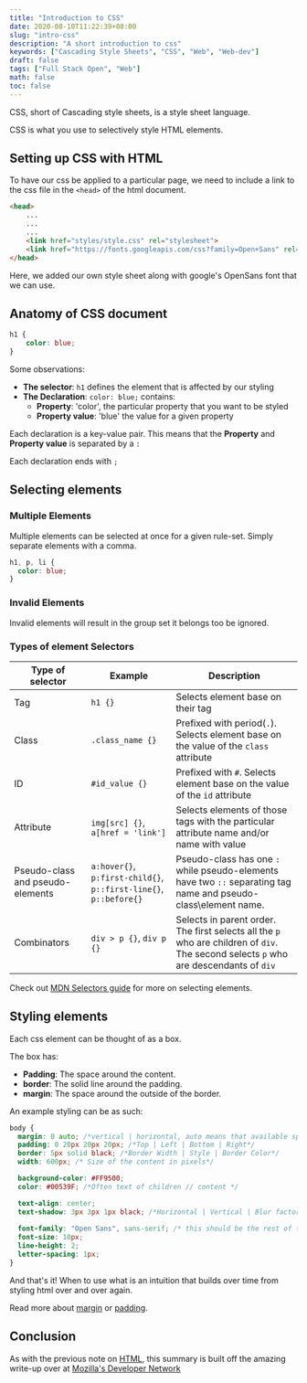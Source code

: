 ```yaml
---
title: "Introduction to CSS"
date: 2020-08-10T11:22:39+08:00
slug: "intro-css"
description: "A short introduction to css"
keywords: ["Cascading Style Sheets", "CSS", "Web", "Web-dev"]
draft: false
tags: ["Full Stack Open", "Web"]
math: false
toc: false
---
```


CSS, short of Cascading style sheets, is a style sheet language.

CSS is what you use to selectively style HTML elements.

## Setting up CSS with HTML

To have our css be applied to a particular page, we need to include a link to the css file in the `<head>` of the html document.

```html
<head>
    ...
    ...
    ...
    <link href="styles/style.css" rel="stylesheet">
    <link href="https://fonts.googleapis.com/css?family=Open+Sans" rel="stylesheet">
</head>
```

Here, we added our own style sheet along with google's OpenSans font that we can use. 

## Anatomy of CSS document

```css
h1 {
    color: blue;
}
```

Some observations:

- **The selector**: `h1` defines the element that is affected by our styling
- **The Declaration**: `color: blue;` contains:
  - **Property**: 'color', the particular property that you want to be styled
  - **Property value**: 'blue' the value for a given property

Each declaration is a key-value pair. This means that the **Property** and **Property value** is separated by a `:`

Each declaration ends with `;`

## Selecting elements

### Multiple Elements

Multiple elements can be selected at once for a given rule-set. Simply separate elements with a comma.

```css
h1, p, li {
  color: blue;
}
```

### Invalid Elements

Invalid elements will result in the group set it belongs too be ignored.

### Types of element Selectors

| Type of selector                 | Example                                                          | Description                                                                                                                           |
| -------------------------------- | ---------------------------------------------------------------- | ------------------------------------------------------------------------------------------------------------------------------------- |
| Tag                              | `h1 {}`                                                          | Selects element base on their tag                                                                                                     |
| Class                            | `.class_name {}`                                                 | Prefixed with period(`.`). Selects element base on the value of the `class` attribute                                                 |
| ID                               | `#id_value {}`                                                   | Prefixed with `#`. Selects element base on the value of the `id` attribute                                                            |
| Attribute                        | `img[src] {}`, `a[href = 'link']`                                | Selects elements of those tags with the particular attribute name and/or name with value                                              |
| Pseudo-class and pseudo-elements | `a:hover{}`, `p:first-child{}`, `p::first-line{}`, `p::before{}` | Pseudo-class has one `:` while pseudo-elements have two `::` separating tag name and pseudo-class\element name.                       |
| Combinators                      | `div > p {}`, `div p {}`                                         | Selects in parent order. The first selects all the `p` who are children of `div`. The second selects `p` who are descendants of `div` |

Check out [MDN Selectors guide](https://developer.mozilla.org/en-US/docs/Learn/CSS/Building_blocks/Selectors) for more on selecting elements.

## Styling elements

Each css element can be thought of as a box.

The box has:

- **Padding**: The space around the content.
- **border**: The solid line around the padding.
- **margin**: The space around the outside of the border.

An example styling can be as such:
```css
body {
  margin: 0 auto; /*vertical | horizontal, auto means that available space is evenly distributed, in this case, between left and right*/
  padding: 0 20px 20px 20px; /*Top | Left | Bottom | Right*/
  border: 5px solid black; /*Border Width | Style | Border Color*/
  width: 600px; /* Size of the content in pixels*/

  background-color: #FF9500;
  color: #00539F; /*Often text of children // content */

  text-align: center;
  text-shadow: 3px 3px 1px black; /*Horizontal | Vertical | Blur factor | Blur color*/
  
  font-family: "Open Sans", sans-serif; /* this should be the rest of the output you got from Google fonts */
  font-size: 10px;
  line-height: 2;
  letter-spacing: 1px;
}
```

And that's it! When to use what is an intuition that builds over time from styling html over and over again.

Read more about [margin](https://developer.mozilla.org/en-US/docs/Web/CSS/margin#Syntax) or [padding](https://developer.mozilla.org/en-US/docs/Web/CSS/padding#Syntax).

## Conclusion

As with the previous note on [HTML](../part%200/html.md), this summary is built off the amazing write-up over at [Mozilla's Developer Network](https://developer.mozilla.org/en-US/docs/Learn/Getting_started_with_the_web/CSS_basics)